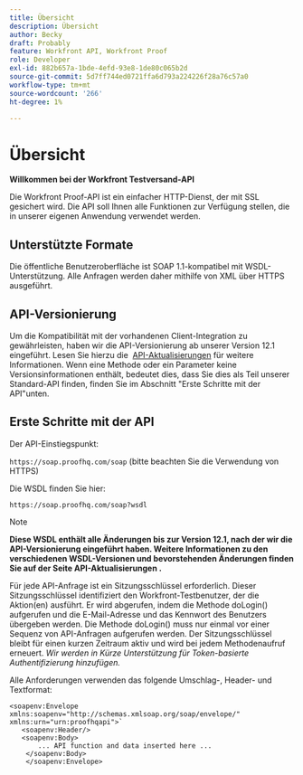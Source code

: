 ```yaml
---
title: Übersicht
description: Übersicht
author: Becky
draft: Probably
feature: Workfront API, Workfront Proof
role: Developer
exl-id: 882b657a-1bde-4efd-93e8-1de80c065b2d
source-git-commit: 5d7ff744ed0721ffa6d793a224226f28a76c57a0
workflow-type: tm+mt
source-wordcount: '266'
ht-degree: 1%

---
```


# Übersicht

**Willkommen bei der Workfront Testversand-API**

Die Workfront Proof-API ist ein einfacher HTTP-Dienst, der mit SSL gesichert wird. Die API soll Ihnen alle Funktionen zur Verfügung stellen, die in unserer eigenen Anwendung verwendet werden.

## Unterstützte Formate

Die öffentliche Benutzeroberfläche ist SOAP 1.1-kompatibel mit WSDL-Unterstützung. Alle Anfragen werden daher mithilfe von XML über HTTPS ausgeführt.

## API-Versionierung

Um die Kompatibilität mit der vorhandenen Client-Integration zu gewährleisten, haben wir die API-Versionierung ab unserer Version 12.1 eingeführt. Lesen Sie hierzu die  [API-Aktualisierungen](https://api.proofhq.com/new-updates.html) für weitere Informationen. Wenn eine Methode oder ein Parameter keine Versionsinformationen enthält, bedeutet dies, dass Sie dies als Teil unserer Standard-API finden, finden Sie im Abschnitt &quot;Erste Schritte mit der API&quot;unten.

## Erste Schritte mit der API

Der API-Einstiegspunkt:

`https://soap.proofhq.com/soap` (bitte beachten Sie die Verwendung von HTTPS)

Die WSDL finden Sie hier:

`https://soap.proofhq.com/soap?wsdl`

>[!NOTE]
>
>**Diese WSDL enthält alle Änderungen bis zur Version 12.1, nach der wir die API-Versionierung eingeführt haben. Weitere Informationen zu den verschiedenen WSDL-Versionen und bevorstehenden Änderungen finden Sie auf der Seite API-Aktualisierungen .**

Für jede API-Anfrage ist ein Sitzungsschlüssel erforderlich. Dieser Sitzungsschlüssel identifiziert den Workfront-Testbenutzer, der die Aktion(en) ausführt. Er wird abgerufen, indem die Methode doLogin() aufgerufen und die E-Mail-Adresse und das Kennwort des Benutzers übergeben werden. Die Methode doLogin() muss nur einmal vor einer Sequenz von API-Anfragen aufgerufen werden. Der Sitzungsschlüssel bleibt für einen kurzen Zeitraum aktiv und wird bei jedem Methodenaufruf erneuert. *Wir werden in Kürze Unterstützung für Token-basierte Authentifizierung hinzufügen.*

Alle Anforderungen verwenden das folgende Umschlag-, Header- und Textformat:

```
<soapenv:Envelope xmlns:soapenv="http://schemas.xmlsoap.org/soap/envelope/" xmlns:urn="urn:proofhqapi">`
   <soapenv:Header/>
   <soapenv:Body>
       ... API function and data inserted here ...
    </soapenv:Body>
    </soapenv:Envelope>
```

